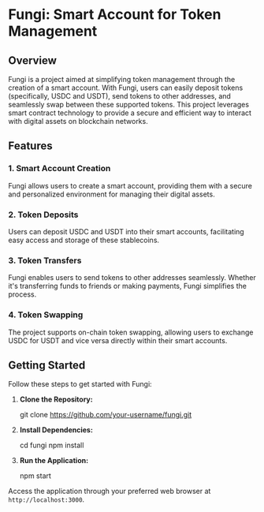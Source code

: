 # Fungi: Smart Account for Token Management

## Overview

Fungi is a project aimed at simplifying token management through the creation of a smart account. With Fungi, users can easily deposit tokens (specifically, USDC and USDT), send tokens to other addresses, and seamlessly swap between these supported tokens. This project leverages smart contract technology to provide a secure and efficient way to interact with digital assets on blockchain networks.

## Features

### 1. Smart Account Creation

Fungi allows users to create a smart account, providing them with a secure and personalized environment for managing their digital assets.

### 2. Token Deposits

Users can deposit USDC and USDT into their smart accounts, facilitating easy access and storage of these stablecoins.

### 3. Token Transfers

Fungi enables users to send tokens to other addresses seamlessly. Whether it's transferring funds to friends or making payments, Fungi simplifies the process.

### 4. Token Swapping

The project supports on-chain token swapping, allowing users to exchange USDC for USDT and vice versa directly within their smart accounts.

## Getting Started

Follow these steps to get started with Fungi:

1. **Clone the Repository:**

   git clone https://github.com/your-username/fungi.git

2. **Install Dependencies:**

   cd fungi
   npm install

3. **Run the Application:**

   npm start

Access the application through your preferred web browser at `http://localhost:3000`.
   

